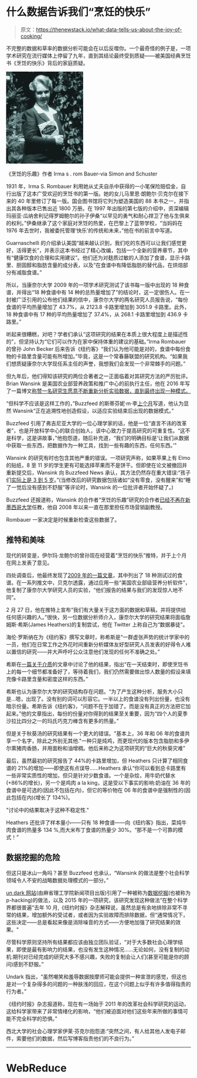 # 什么数据告诉我们“烹饪的快乐”

> 原文：<https://thenewstack.io/what-data-tells-us-about-the-joy-of-cooking/>

不完整的数据和草率的数据分析可能会在以后反噬你。一个最奇怪的例子是，一项学术研究在流行媒体上停留了九年，直到其结论最终受到质疑——被美国经典烹饪书《烹饪的快乐》背后的家庭质疑。

![](img/8b233d3650fa4eeb34d54a50f7367d2f.png)

《烹饪的乐趣》作者 Irma s . rom Bauer-via Simon and Schuster

1931 年，Irma S. Rombauer 利用她从丈夫自杀中获得的一小笔保险赔偿金，自行出版了这本广受欢迎的烹饪书的第一版。她的女儿马里恩·朗鲍尔·贝克尔在接下来的 40 年里修订了每一版。国会图书馆将它列为塑造美国的 88 本书之一，并指出其各种版本已售出近 1800 万册。在 1997 年出版的第七版的介绍中，资深编辑玛丽亚·瓜纳舍利记得罗姆鲍尔的孙子伊桑“以罕见的勇气和耐心捍卫了他与生俱来的权利。”伊桑继承了这个家庭对烹饪的热爱，在巴黎上了蓝带学校，“当妈妈在 1976 年去世时，我被委托管理‘快乐’的传统和未来，”他在书的前言中写道。

Guarnaschelli 的介绍承认美国“越来越认识到，我们吃的东西可以让我们感觉更好，活得更长”，并表示这本书经过了精心改编，包括一个全新的营养章节，其中有“健康饮食的合理和实用建议”。他们还为对麸质过敏的人添加了食谱，显示卡路里、胆固醇和脂肪含量的成分表，以及“在食谱中有降低脂肪的替代品，在烘焙部分有减脂食谱。”

所以，当康奈尔大学 2009 年的一项学术研究测试了该书每一版中出现的 18 种食谱，并得出“18 种食谱中有 14 种的总热量增加了”的结论时，这一定很伤人。在一封被广泛引用的公布他们结果的信中，康奈尔大学的两名研究人员报告说，“每份食谱的平均热量增加了 43.7%，从 2123.8 卡路里增加到 3051.9 卡路里。此外，18 种食谱中有 17 种的平均热量增加了 37.4%，从 268.1 卡路里增加到 436.9 卡路里。”

听起来很糟糕，对吧？学者们承认“这项研究的结果在本质上很大程度上是描述性的”，但坚持认为“它们可以作为在家中保持体重的建议的基础。”Irma Rombauer 的曾孙 John Becker 后来告诉《纽约客》“我们认为他可能是对的，食谱中每份食物的卡路里含量可能有所增加。”毕竟，这是一个常春藤联盟的研究机构。“如果我们想质疑康奈尔大学现任系主任的声誉，我想我们会发现一个非常棘手的问题。”

但九年后，他们得知该研究的两位合著者之一正面临着对其研究方法的严厉批评。Brian Wansink 是美国农业部营养政策和推广中心的前执行主任，他在 2016 年写了一篇博文[称赞一名研究生愿意不断重新分析实验数据，直到最终出现一种模式。](https://web.archive.org/web/20170312041524/http:/www.brianwansink.com/phd-advice/the-grad-student-who-never-said-no)

“但科学不应该是这样工作的，”Buzzfeed 的斯蒂芬妮·m·李[上个月](https://www.buzzfeed.com/stephaniemlee/brian-wansink-cornell-p-hacking)写道，他认为显然 Wansink“正在追溯性地创造假设，以适应实验结束后出现的数据模式。”

Buzzfeed 引用了弗吉尼亚大学的一位心理学家的话，他是一位“直言不讳的改革者”，也是开放科学中心的联合创始人，该中心致力于提高研究的可重复性。“这不是科学，这是讲故事，”他抱怨道，随后补充道，“我们的明确目标是‘让我们从数据中获取一些东西，把数据作为一种工具，找到一些有趣的东西，任何东西。’"

Wansink 的研究有时也包含其他严重的错误。一项研究声称，如果苹果上有 Elmo 的贴纸，8 至 11 岁的学生更有可能选择苹果而不是饼干。但即使在论文被撤回并重新提交后，Wansink 向 Buzzfeed News 承认，其方法仍然存在重大错误:“孩子们[实际上是 3 到 5 岁](https://www.buzzfeed.com/stephaniemlee/who-really-ate-the-apples-though)。”(当修改后的研究数据包括诸如“没有零食，没有醒来”和“睡了一觉后没有感到不舒服”等评论时，Wansink 的一位批评者开始怀疑了。)

Buzzfeed 还报道称，Wansink 的合作者“烹饪的乐趣”研究的合作者[已经不再在新墨西哥大学](https://www.buzzfeed.com/stephaniemlee/collin-payne-new-mexico-state)任教，他自 2008 年以来一直在那里担任市场营销副教授。

Rombauer 一家决定是时候重新检查这些数据了。

## 推特和美味

现代的转变是，伊尔玛·龙鲍尔的曾孙现在经营着“烹饪的快乐”推特，并于上个月在网上发表了意见。

四处调查后，他最终发现了[2009 年的一篇文章](https://www.webmd.com/diet/news/20090217/too-much-joy-in-cookbook-calories)，其中列出了 18 种测试过的食谱。在一系列推文中，贝克尔透露，通过应用一些“美国农业部级营养分析软件”，他复制了康奈尔大学研究人员的实验，“他们报告的结果与我们的发现惊人地不同”。

2 月 27 日，他在推特上宣布“我们有大量关于这方面的数据和草稿，并将提供给任何感兴趣的人。”很快，另一位数据分析师介入，康奈尔大学的研究结果将面临詹姆斯·希斯(James Heathers)的复制尝试，他在 Twitter 上称自己为“数据暴徒”。

海伦·罗斯纳在为《纽约客》撰写文章时，称希斯是“一群虚张声势的统计学家中的一员，他们在日常工作之外花时间重新分析媒体友好型研究人员发表的好得令人难以置信的研究——并大声呼吁公众注意他们发现的任何不准确之处。”

希斯在[一篇关于介质](https://medium.com/@jamesheathers/the-joy-of-cooking-the-books-272be736ab5f)的文章中讨论了他的结果，指出“在一天结束时，即使烹饪书上的每一个细节都准备好了，等待着我们，我们仍然需要做出惊人数量的假设来填充像卡路里含量和密度这样的东西。”

希斯也认为康奈尔大学的研究结构存在问题。“为了产生这种分析，服务大小只是…嗯，出现了。没有别的词可以形容它。一半以上的食谱没有列出份量，也没有暗示份量。希斯告诉《纽约客》，“问题不在于加错了。而是没有真正的方法把它加起来。”他的文章指出，每份的份量对你得到的结果至关重要，因为“四个人的夏季沙拉比四分之一的玛氏巧克力棒含有更多的热量。”

但是关于秋葵汤的研究结果有一个更大的错误。"基本上，36 年和 06 年的食谱共享一个名字，除此之外别无其他."一种只是炖鸡，而更现代的版本包含脂肪和多伊尔熏猪肉香肠，并用面粉和油增稠。他后来称之为这项研究的“巨大的秋葵灾难”

最后，虽然最初的研究报告了 44%的卡路里增加，但 Heathers 只计算了相同食谱的 21%的增加——即使这有点误导……Heathers 承认“你可以看到总卡路里有一些非常实质性的增加，但只是针对少数食谱。一个是杂烩，用牛奶代替水(+86%的增长)，另一个是鸡肉 a la king，这是受以下事实的影响:奶油在 36 年的食谱中是可选的(因此不包括在内)，但它的等价物在 06 年的食谱中是强制性的(因此包括在内)(增长了 134%)。

"讨论中的结果取决于这种不稳定性."

Heathers 还批评了样本量小——只有 18 种食谱——向《纽约客》指出，菜炖牛肉食谱的热量多 134 %,而大米布丁食谱的热量少 30%。“那不是一个可靠的模式！”

## 数据挖掘的危险

但这只是冰山一角吗？甚至 Buzzfeed 也承认，“Wansink 的做法是整个社会科学领域令人不安的战略数据处理模式的一部分。”

[un dark 网站](https://undark.org/article/brian-wansink-data-masseur-science/)(由麻省理工学院新闻项目出版)引用了一种被称为[数据挖掘](https://en.wikipedia.org/wiki/Data_dredging)(也被称为 p-hacking)的做法，以及 2015 年的一项研究，该研究发现这种做法“在整个科学界都很普遍”去年 10 月,《纽约时报》杂志解释说，虽然总是有余地排除非常不寻常的结果，增加额外的受试者，或者因为实验故障而排除数据，但“通常情况下，这些决定——总是看起来像是消除噪音的方式——方便地加强了研究结果的效果。"

尽管科学原则坚持所有结果都应该由独立团队验证，“对于大多数社会心理学结果，即使是最有影响力的结果，也没有发生这种情况……无论如何，没有复制的动机:期刊对已经完成的研究大多不感兴趣，失败的复制会让人们(甚至可能是你的顾问)感到不舒服。”

Undark 指出，“虽然嘲笑和羞辱数据按摩师可能会提供一种宣泄的感觉，但这也是对一个复杂得多的问题的一种肤浅的回应，在这个问题上似乎有许多值得指责的行为者。”

《纽约时报》杂志报道称，现在有一场始于 2011 年的改革社会科学研究的运动，这给科学家带来了非常情绪化的影响，“他们被迫面对他们这些年来所做的事情可能不完全科学的恐惧。”

西北大学的社会心理学家伊莱·芬克尔抱怨道:“突然之间，有人给其他人发电子邮件，索要他们的数据，然后写博客指责他们的不良行为。”

* * *

# WebReduce

<svg xmlns:xlink="http://www.w3.org/1999/xlink" viewBox="0 0 68 31" version="1.1"><title>Group</title> <desc>Created with Sketch.</desc></svg>